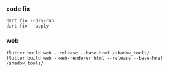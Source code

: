### code fix
```
dart fix --dry-run 
dart fix --apply
```

### web
```
flutter build web --release --base-href /shadow_tools/
flutter build web --web-renderer html --release --base-href /shadow_tools/
```

